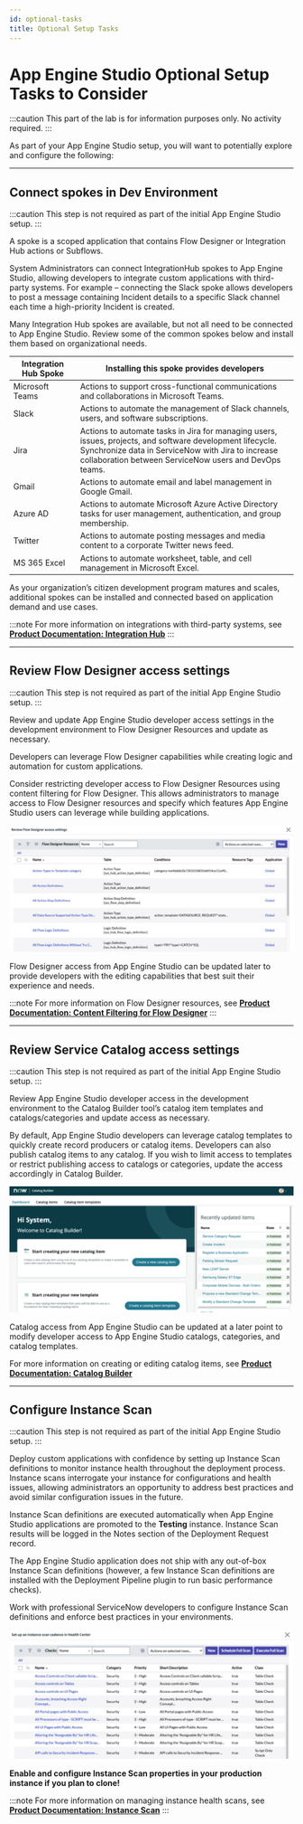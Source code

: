 ```yaml
---
id: optional-tasks
title: Optional Setup Tasks
---
```


# App Engine Studio Optional Setup Tasks to Consider

:::caution
This part of the lab is for information purposes only. No activity required.
:::

As part of your App Engine Studio setup, you will want to potentially explore and configure the following:

---
## Connect spokes in Dev Environment

:::caution
This step is not required as part of the initial App Engine Studio setup.
:::

A spoke is a scoped application that contains Flow Designer or Integration Hub actions or Subflows.

System Administrators can connect IntegrationHub spokes to App Engine Studio, allowing developers to integrate custom applications with third-party systems. For example – connecting the Slack spoke allows developers to post a message containing Incident details to a specific Slack channel each time a high-priority Incident is created.

Many Integration Hub spokes are available, but not all need to be connected to App Engine Studio. Review some of the common spokes below and install them based on organizational needs.

<table class="myTable">
  <thead>
    <tr>
      <th>Integration Hub Spoke</th>
      <th>Installing this spoke provides developers</th>
    </tr>
  </thead>
  <tbody>
    <tr>
      <td>Microsoft Teams</td>
      <td>Actions to support cross-functional communications and collaborations in Microsoft Teams.</td>
    </tr>
    <tr>
      <td>Slack</td>
      <td>Actions to automate the management of Slack channels, users, and software subscriptions.</td>
    </tr>
    <tr>
      <td>Jira</td>
      <td>Actions to automate tasks in Jira for managing users, issues, projects, and software development lifecycle.<br/>Synchronize data in ServiceNow with Jira to increase collaboration between ServiceNow users and DevOps teams.</td>
    </tr>
    <tr>
      <td>Gmail</td>
      <td>Actions to automate email and label management in Google Gmail.</td>
    </tr>
    <tr>
      <td>Azure AD</td>
      <td>Actions to automate Microsoft Azure Active Directory tasks for user management, authentication, and group membership.</td>
    </tr>
    <tr>
      <td>Twitter</td>
      <td>Actions to automate posting messages and media content to a corporate Twitter news feed.</td>
    </tr>
    <tr>
      <td>MS 365 Excel</td>
      <td>Actions to automate worksheet, table, and cell management in Microsoft Excel.</td>
    </tr>
  </tbody>
</table>

As your organization’s citizen development program matures and scales, additional spokes can be installed and connected based on application demand and use cases.

:::note
For more information on integrations with third-party systems, see **[Product Documentation: Integration Hub](https://docs.servicenow.com/csh?topicname=integrationhub.html&version=latest)**
:::

---
## Review Flow Designer access settings 

:::caution
This step is not required as part of the initial App Engine Studio setup.
:::

Review and update App Engine Studio developer access settings in the development environment to Flow Designer Resources and update as necessary.

Developers can leverage Flow Designer capabilities while creating logic and automation for custom applications.

Consider restricting developer access to Flow Designer Resources using content filtering for Flow Designer. This allows administrators to manage access to Flow Designer resources and specify which features App Engine Studio users can leverage while building applications.

![relative](/img/lab-aemc/2023-07-07-16-49-07.png)


Flow Designer access from App Engine Studio can be updated later to provide developers with the editing capabilities that best suit their experience and needs.

:::note
For more information on Flow Designer resources, see **[Product Documentation: Content Filtering for Flow Designer](https://docs.servicenow.com/csh?topicname=content-filtering-flow-designer.html&version=latest)**
:::

---
## Review Service Catalog access settings

:::caution
This step is not required as part of the initial App Engine Studio setup.
:::

Review App Engine Studio developer access in the development environment to the Catalog Builder tool’s catalog item templates and catalogs/categories and update access as necessary.

By default, App Engine Studio developers can leverage catalog templates to quickly create record producers or catalog items. Developers can also publish catalog items to any catalog. If you wish to limit access to templates or restrict publishing access to catalogs or categories, update the access accordingly in Catalog Builder.

![relative](/img/lab-aemc/2023-07-07-16-53-48.png)

Catalog access from App Engine Studio can be updated at a later point to modify developer access to App Engine Studio catalogs, categories, and catalog templates.

For more information on creating or editing catalog items, see **[Product Documentation: Catalog Builder](https://docs.servicenow.com/csh?topicname=catalog-builder.html&version=latest)**

---

## Configure Instance Scan 

:::caution
This step is not required as part of the initial App Engine Studio setup.
:::

Deploy custom applications with confidence by setting up Instance Scan definitions to monitor instance health throughout the deployment process. Instance scans interrogate your instance for configurations and health issues, allowing administrators an opportunity to address best practices and avoid similar configuration issues in the future.

Instance Scan definitions are executed automatically when App Engine Studio applications are promoted to the **Testing** instance. Instance Scan results will be logged in the Notes section of the Deployment Request record.

The App Engine Studio application does not ship with any out-of-box Instance Scan definitions (however, a few Instance Scan definitions are installed with the Deployment Pipeline plugin to run basic performance checks).

Work with professional ServiceNow developers to configure Instance Scan definitions and enforce best practices in your environments.

![relative](/img/lab-aemc/2023-07-07-16-56-31.png)

**Enable and configure Instance Scan properties in your production instance if you plan to clone!**

:::note
For more information on managing instance health scans, see **[Product Documentation: Instance Scan](https://docs.servicenow.com/csh?topicname=hs-landing-page.html&version=latest)**
:::
